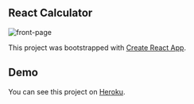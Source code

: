 ## React Calculator

![front-page](https://raw.github.com/carloseduardofdelima/react-calculator/master/calc.PNG)

This project was bootstrapped with [Create React App](https://github.com/facebook/create-react-app).

## Demo

You can see this project on [Heroku](https://react-js-calc.herokuapp.com/).